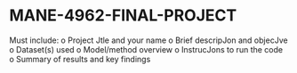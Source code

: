 # MANE-4962-FINAL-PROJECT


Must include:
o Project Jtle and your name
o Brief descripJon and objecJve
o Dataset(s) used
o Model/method overview
o InstrucJons to run the code
o Summary of results and key findings
